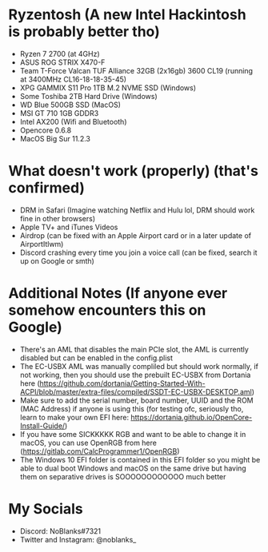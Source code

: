 # Ryzentosh (A new Intel Hackintosh is probably better tho)

- Ryzen 7 2700 (at 4GHz)
- ASUS ROG STRIX X470-F
- Team T-Force Valcan TUF Alliance 32GB (2x16gb) 3600 CL19 (running at 3400MHz CL16-18-18-35-45)
- XPG GAMMIX S11 Pro 1TB M.2 NVME SSD (Windows)
- Some Toshiba 2TB Hard Drive (Windows)
- WD Blue 500GB SSD (MacOS)
- MSI GT 710 1GB GDDR3
- Intel AX200 (Wifi and Bluetooth)
- Opencore 0.6.8
- MacOS Big Sur 11.2.3

# What doesn't work (properly) (that's confirmed)

- DRM in Safari (Imagine watching Netflix and Hulu lol, DRM should work fine in other browsers)
- Apple TV+ and iTunes Videos 
- Airdrop (can be fixed with an Apple Airport card or in a later update of AirportItlwm)
- Discord crashing every time you join a voice call (can be fixed, search it up on Google or smth)

# Additional Notes (If anyone ever somehow encounters this on Google)
- There's an AML that disables the main PCIe slot, the AML is currently disabled but can be enabled in the config.plist
- The EC-USBX AML was manually compliled but should work normally, if not working, then you should use the prebuilt EC-USBX from Dortania here (https://github.com/dortania/Getting-Started-With-ACPI/blob/master/extra-files/compiled/SSDT-EC-USBX-DESKTOP.aml)
- Make sure to add the serial number, board number, UUID and the ROM (MAC Address) if anyone is using this (for testing ofc, seriously tho, learn to make your own EFI here: https://dortania.github.io/OpenCore-Install-Guide/) 
- If you have some SICKKKKK RGB and want to be able to change it in macOS, you can use OpenRGB from here (https://gitlab.com/CalcProgrammer1/OpenRGB)
- The Windows 10 EFI folder is contained in this EFI folder so you might be able to dual boot Windows and macOS on the same drive but having them on separative drives is SOOOOOOOOOOOO much better

# My Socials
- Discord: NoBlanks#7321
- Twitter and Instagram: @noblanks_
